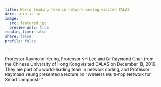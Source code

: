 ```yaml
---
title: World leading team in network coding visited CALAS
date: 2019-12-18
image:
  src: featured.jpg
  preview_only: true
reading_time: false
share: false
profile: false

---
```


<!--more-->

Professor Raymond Yeung, Professor KH Lee and Dr Raymond Chan from the Chinese University of Hong Kong visited CALAS on December 18, 2019. They are part of a world-leading team in network coding, and Professor Raymond Yeung presented a lecture on “Wireless Multi-hop Network for Smart Lampposts.”